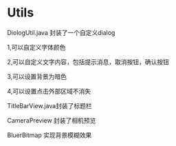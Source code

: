 # Utils
DiologUtil.java
封装了一个自定义dialog

1,可以自定义字体颜色

2,可以自定义文字内容，包括提示消息，取消按钮，确认按钮

3,可以设置背景为暗色

4,可以设置点击外部区域不消失

TitleBarView.java封装了标题栏

CameraPreview 封装了相机预览

BluerBitmap 实现背景模糊效果
